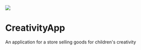 <div>
  <img src="https://user-images.githubusercontent.com/90212628/208308105-8fe0ecba-be13-453a-aeed-9e42bad9b527.png"/>
</div>

# CreativityApp
An application for a store selling goods for children's creativity
